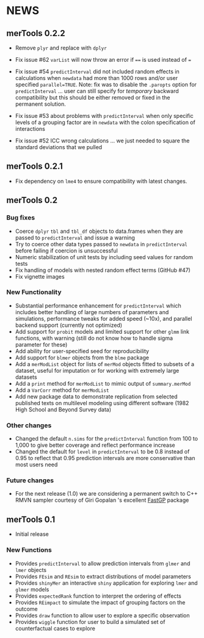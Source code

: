 # NEWS



## merTools 0.2.2

- Remove `plyr` and replace with `dplyr`
- Fix issue #62 `varList` will now throw an error if `==` is used instead of `=`
- Fix issue #54 `predictInterval` did not included random effects in calculations
  when `newdata` had more than 1000 rows and/or user specified `parallel=TRUE`. 
  Note: fix was to disable the `.paropts` option for `predictInterval` ... user
  can still specify for *temporary* backward compatibility but this should be
  either removed or fixed in the permanent solution.

- Fix issue #53 about problems with `predictInterval` when only specific levels
  of a grouping factor are in `newdata` with the colon specification of 
  interactions
  
- Fix issue #52 ICC wrong calculations ... we just needed to square the standard
  deviations that we pulled

## merTools 0.2.1

- Fix dependency on `lme4` to ensure compatibility with latest changes. 

## merTools 0.2

### Bug fixes

- Coerce `dplyr` `tbl` and `tbl_df` objects to data.frames when they are passed 
to `predictInterval` and issue a warning
- Try to coerce other data types passed to `newdata` in `predictInterval` before 
failing if coercion is unsuccessful
- Numeric stabilization of unit tests by including seed values for random tests
- Fix handling of models with nested random effect terms (GitHub #47)
- Fix vignette images

### New Functionality

- Substantial performance enhancement for `predictInterval` which includes better 
handling of large numbers of parameters and simulations, performance 
tweaks for added speed (~10x), and parallel backend support (currently not optimized)
- Add support for `probit` models and limited support for other `glmm` link functions, with warning (still do not know how to handle sigma parameter 
for these)
- Add ability for user-specified seed for reproducibility
- Add support for `blmer` objects from the `blme` package
- Add a `merModList` object for lists of `merMod` objects fitted to subsets 
of a dataset, useful for imputation or for working with extremely large datasets
- Add a `print` method for `merModList` to mimic output of `summary.merMod`
- Add a `VarCorr` method for `merModList`
- Add new package data to demonstrate replication from selected published texts 
on multilevel modeling using different software (1982 High School and Beyond Survey data)

### Other changes

- Changed the default `n.sims` for the `predictInterval` function from 100 to 1,000 
to give better coverage and reflect performance increase
- Changed the default for `level` in `predictInterval` to be 0.8 instead of 0.95 
to reflect that 0.95 prediction intervals are more conservative than most users 
need

### Future changes
- For the next release (1.0) we are considering a permanent switch to 
C++ RMVN sampler courtesy of Giri Gopalan 's excellent [FastGP](http://www.github.com/ggopalan/FastGP) package



## merTools 0.1
- Initial release

### New Functions
- Provides `predictInterval` to allow prediction intervals from `glmer` and `lmer` 
objects
- Provides `FEsim` and `REsim` to extract distributions of model parameters
- Provides `shinyMer` an interactive `shiny` application for exploring `lmer` 
and `glmer` models
- Provides `expectedRank` function to interpret the ordering of effects
- Provides `REimpact` to simulate the impact of grouping factors on the outcome
- Provides `draw` function to allow user to explore a specific observation
- Provides `wiggle` function for user to build a simulated set of counterfactual 
cases to explore
